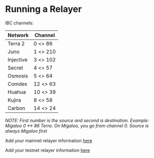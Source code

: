# Running a Relayer

IBC channels:

| Network   | Channel  |
| --------- | -------- |
| Terra 2   | 0 <> 86  |
| Juno      | 1 <> 210 |
| Injective | 3 <> 102 |
| Secret    | 4 <> 57  |
| Osmosis   | 5 <> 64  |
| Comdex    | 12 <> 63 |
| Huahua    | 10 <> 39 |
| Kujira    | 8 <> 58  |
| Carbon    | 14 <> 24 |

_NOTE: First number is the source and second is destination. Example: Migaloo 0 <-> 86 Terra. On Migaloo, you go from channel 0. Source is always Migaloo first_

Add your mainnet relayer information [here](https://docs.google.com/spreadsheets/d/1lWDOkWRgy_mU0LEuTPwv5Z4dclNw2OCDTNQMzw0RzyQ/edit#gid=0)

Add your testnet relayer information [here](https://docs.google.com/spreadsheets/d/10t2HBtv6L9-PES-5YaCjODREy7fBMx7PBazmIrDj55c/edit?usp=sharing)
